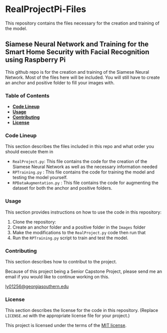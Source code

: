 # RealProjectPi-Files
This repository contains the files necessary for the creation and training of the model.

## Siamese Neural Network and Training for the Smart Home Security with Facial Recognition using Raspberry Pi

This github repo is for the creation and training of the Siamese Neural Network. Most of the files here will be included. You
will still have to create an anchor and positive folder to fill your images with.

### Table of Contents 

  - [**Code Lineup**](#codelineup)
  - [**Usage**](#usage)
  - [**Contributing**](#contributing)
  - [**License**](#license)
  
  
### Code Lineup

This section describes the files included in this repo and what order you should execute them in

- `RealProject.py`: This file contains the code for the creation of the Siamese Neural Network as well as the necessary information needed
- `RPTraining.py` : This file contains the code for training the model and testing the model yourself.
- `RPDataAugmentation.py` : This file contains the code for augmenting the dataset for both the anchor and positive folders.

### Usage

This section provides instructions on how to use the code in this repository:

1. Clone the repository:
2. Create an anchor folder and a positive folder in the `Images` folder
3. Make the modifications to the `RealProject.py` code then run that
4. Run the `RPTraining.py` script to train and test the model.

### Contributing

This section describes how to contribut to the project. 

Because of this project being a Senior Capstone Project, please send me an email if you would like to continue working on this.

ly01256@georgiasouthern.edu


### License

This section describes the license for the code in this repository. (Replace `LICENSE.md` with the appropriate license file for your project.)

This project is licensed under the terms of the [MIT license](LICENSE.md).
